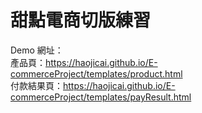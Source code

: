# 甜點電商切版練習

Demo 網址：  
產品頁：https://haojicai.github.io/E-commerceProject/templates/product.html  
付款結果頁：https://haojicai.github.io/E-commerceProject/templates/payResult.html  
